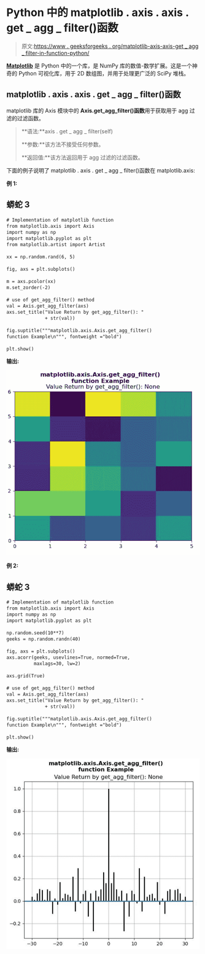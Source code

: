 # Python 中的 matplotlib . axis . axis . get _ agg _ filter()函数

> 原文:[https://www . geeksforgeeks . org/matplotlib-axis-axis-get _ agg _ filter-in-function-python/](https://www.geeksforgeeks.org/matplotlib-axis-axis-get_agg_filter-function-in-python/)

[**Matplotlib**](https://www.geeksforgeeks.org/python-introduction-matplotlib/) 是 Python 中的一个库，是 NumPy 库的数值-数学扩展。这是一个神奇的 Python 可视化库，用于 2D 数组图，并用于处理更广泛的 SciPy 堆栈。

## matplotlib . axis . axis . get _ agg _ filter()函数

matplotlib 库的 Axis 模块中的 **Axis.get_agg_filter()函数**用于获取用于 agg 过滤的过滤函数。

> **语法:**axis . get _ agg _ filter(self)
> 
> **参数:**该方法不接受任何参数。
> 
> **返回值:**该方法返回用于 agg 过滤的过滤函数。

下面的例子说明了 matplotlib . axis . get _ agg _ filter()函数在 matplotlib.axis:

**例 1:**

## 蟒蛇 3

```
# Implementation of matplotlib function
from matplotlib.axis import Axis
import numpy as np 
import matplotlib.pyplot as plt 
from matplotlib.artist import Artist  

xx = np.random.rand(6, 5) 

fig, axs = plt.subplots() 

m = axs.pcolor(xx) 
m.set_zorder(-2) 

# use of get_agg_filter() method 
val = Axis.get_agg_filter(axs) 
axs.set_title("Value Return by get_agg_filter(): "
              + str(val))

fig.suptitle("""matplotlib.axis.Axis.get_agg_filter()
function Example\n""", fontweight ="bold")  

plt.show()
```

**输出:**

![](img/d2aa656ea1e840fc65a5e4c5c22cb4c7.png)

**例 2:**

## 蟒蛇 3

```
# Implementation of matplotlib function
from matplotlib.axis import Axis
import numpy as np 
import matplotlib.pyplot as plt 

np.random.seed(10**7) 
geeks = np.random.randn(40) 

fig, axs = plt.subplots() 
axs.acorr(geeks, usevlines=True, normed=True, 
          maxlags=30, lw=2) 

axs.grid(True) 

# use of get_agg_filter() method 
val = Axis.get_agg_filter(axs) 
axs.set_title("Value Return by get_agg_filter(): " 
              + str(val)) 

fig.suptitle("""matplotlib.axis.Axis.get_agg_filter()
function Example\n""", fontweight ="bold")  

plt.show()
```

**输出:**

![](img/32bdf7b626a60a6ad167f1a105e21175.png)